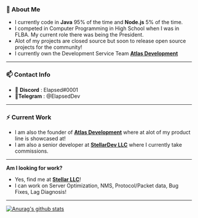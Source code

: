 ### 🤖 About Me

- I currently code in **Java** 95% of the time and **Node.js** 5% of the time.
- I competed in Computer Programming in High School when I was in FLBA. My current role there was being the President.
- Alot of my projects are closed source but soon to release open source projects for the community!
- I currently own the Development Service Team **[Atlas Development](http://elapsed.dev/discord "Atlas Development")**

------------
### 📫 Contact Info
- 📘 **Discord** : Elapsed#0001 
- 📜**Telegram** : @ElapsedDev

------------

### ⚡ Current Work
- I am also the founder of **[Atlas Development](http://redirect.elapsed.dev/discord "Atlas Development")** where at alot of my product line is showcased at!
- I am also a senior developer at **[StellarDev LLC](http://redirect.elapsed.dev/stellar "Stellar Development")** where I currently take commissions.

------------

**Am I looking for work?** 
- Yes, find me at **[Stellar LLC](http://redirect.elapsed.dev/stellar "Stellar Development")**!
- I can work on Server Optimization, NMS, Protocol/Packet data, Bug Fixes, Lag Diagnosis!

------------

[![Anurag's github stats](https://github-readme-stats.vercel.app/api?username=ElapsedDev&count_private=true&show_icons=true)](https://github.com/anuraghazra/github-readme-stats)
